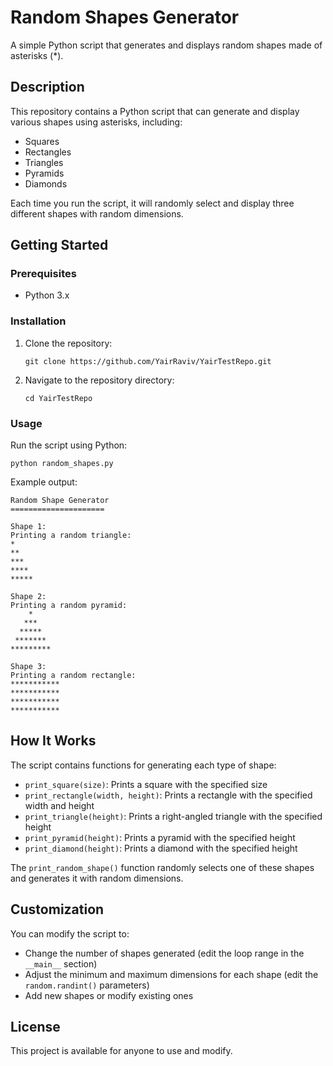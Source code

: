 # Random Shapes Generator

A simple Python script that generates and displays random shapes made of asterisks (*).

## Description

This repository contains a Python script that can generate and display various shapes using asterisks, including:
- Squares
- Rectangles
- Triangles
- Pyramids
- Diamonds

Each time you run the script, it will randomly select and display three different shapes with random dimensions.

## Getting Started

### Prerequisites

- Python 3.x

### Installation

1. Clone the repository:
   ```
   git clone https://github.com/YairRaviv/YairTestRepo.git
   ```
2. Navigate to the repository directory:
   ```
   cd YairTestRepo
   ```

### Usage

Run the script using Python:
```
python random_shapes.py
```

Example output:
```
Random Shape Generator
=====================

Shape 1:
Printing a random triangle:
*
**
***
****
*****

Shape 2:
Printing a random pyramid:
    *
   ***
  *****
 *******
*********

Shape 3:
Printing a random rectangle:
***********
***********
***********
***********
```

## How It Works

The script contains functions for generating each type of shape:
- `print_square(size)`: Prints a square with the specified size
- `print_rectangle(width, height)`: Prints a rectangle with the specified width and height
- `print_triangle(height)`: Prints a right-angled triangle with the specified height
- `print_pyramid(height)`: Prints a pyramid with the specified height
- `print_diamond(height)`: Prints a diamond with the specified height

The `print_random_shape()` function randomly selects one of these shapes and generates it with random dimensions.

## Customization

You can modify the script to:
- Change the number of shapes generated (edit the loop range in the `__main__` section)
- Adjust the minimum and maximum dimensions for each shape (edit the `random.randint()` parameters)
- Add new shapes or modify existing ones

## License

This project is available for anyone to use and modify.
